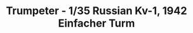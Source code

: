 ---
layout: product
title: "Trumpeter - 1/35 Russian Kv-1, 1942 Einfacher Turm"
price: "2650" 
desc: "N/A"
img_path: "/assets/img/TRU00358.jpg"
brand: "N/A"
available: false
special_offer: false
new: false
soon: false
cat: "010000"
subcat: "013400"
subsubcat: "0N/A"
sifra: "TRU00358"
popular: false
---